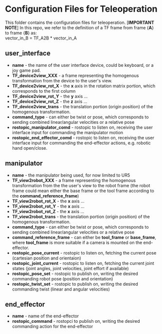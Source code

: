 Configuration Files for Teleoperation
============================================
This folder contains the configuration files for teleoperation.
[**IMPORTANT NOTE**] In this repo, we refer to the definition of a TF frame from frame {**A**} to frame {**B**} as:  
vector_in_B = TF_A2B * vector_in_A

## user_interface
* **name** - the name of the user interface device, could be keyboard, or a joy game pad.
* **TF_device2view_XXX** - a frame representing the homogenous transformation from the device to the user's view.  
* **TF_device2view_rot_X** - the **x** axis in the rotation matrix portion, which corresponds to the first column
* **TF_device2view_rot_Y** - the **y** axis ...
* **TF_device2view_rot_Z** - the **z** axis ...
* **TF_device2view_trans** - the translation portion (origin position) of the homogenous transformation.
* **command_type** - can either be twist or pose, which corresponds to sending combined linear/angular velocities or a relative pose
* **rostopic_manipulator_comd** - rostopic to listen on, receiving the user interface input for commanding the manipulator motion 
* **rostopic_end_effector_comd** - rostopic to listen on, receiving the user interface input for commanding the end-effector actions, e.g. robotic hand open/close.

## manipulator
* **name** - the manipulator being used, for now limited to UR5
* **TF_view2robot_XXX** - a frame representing the homogenous transformation from the the user's view to the robot frame (the robot frame could mean either the base frame or the tool frame according to the **command_reference_frame**)
* **TF_view2robot_rot_X** - the **x** axis ...
* **TF_view2robot_rot_Y** - the **x** axis ...
* **TF_view2robot_rot_Z** - the **x** axis ...
* **TF_view2robot_trans** - the translation portion (origin position) of the homogenous transformation.
* **command_type** - can either be twist or pose, which corresponds to sending combined linear/angular velocities or a relative pose
* **command_reference_frame** - can either be **tool_frame** or **base_frame**, where **tool_frame** is more suitable if a camera is mounted on the end-effector.
* **rostopic_pose_current** - rostopic to listen on, fetching the current pose (cartesian position and orientaion) 
* **rostopic_joint_current** - rostopic to listen on, fetching the current joint states (joint angles, joint velocities, joint effort if available)
* **rostopic_pose_set** - rostopic to publish on, writing the desired commanding robot pose (position and orientation)
* **rostopic_twist_set** - rostopic to publish on, writing the desired commanding twist (linear and angular velocities) 

## end_effector
* **name** - name of the end-effector
* **rostopic_command** - rostopci to publish on, writing the desired commanding action for the end-effector
